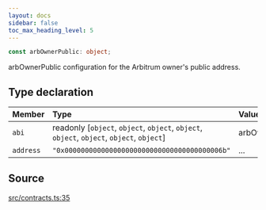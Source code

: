 ```yaml
---
layout: docs
sidebar: false
toc_max_heading_level: 5
---
```


```ts
const arbOwnerPublic: object;
```

arbOwnerPublic configuration for the Arbitrum owner's public address.

## Type declaration

| Member    | Type                                                                                      | Value             |
| :-------- | :---------------------------------------------------------------------------------------- | :---------------- |
| `abi`     | readonly [`object`, `object`, `object`, `object`, `object`, `object`, `object`, `object`] | arbOwnerPublicABI |
| `address` | `"0x000000000000000000000000000000000000006b"`                                            | ...               |

## Source

[src/contracts.ts:35](https://github.com/OffchainLabs/arbitrum-orbit-sdk/blob/cfcbd32d6879cf7817a33b24f062a0fd879ea257/src/contracts.ts#L35)
